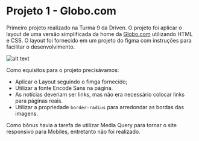 # Projeto 1 - Globo.com

Primeiro projeto realizado na Turma 9 da Driven. O projeto foi aplicar o layout de uma versão simplificada da home da [Globo.com](https://globo.com) utilizando HTML e CSS. O layout foi fornecido em um projeto do figma com instruções para facilitar o desenvolvimento. 

![alt text](https://i.imgur.com/LHUHf5n.png "Home Page que precisávamos replicar")

Como equisitos para o projeto precisávamos:

* Aplicar o Layout seguindo o fimga fornecido;
* Utilizar a fonte Encode Sans na página.
* As notícias deveriam ser links, mas não era necessário colocar links para páginas reais.
* Utilizar a propriedade `border-radius` para arredondar as bordas das imagens.

Como bônus havia a tarefa de utilizar Media Query para tornar o site responsivo para Mobiles, entretanto não foi realizado.
